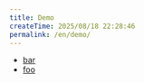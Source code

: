 ```yaml
---
title: Demo
createTime: 2025/08/18 22:28:46
permalink: /en/demo/
---
```


- [bar](./bar.md)
- [foo](./foo.md)
